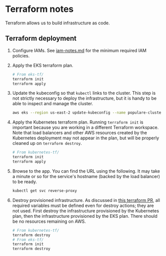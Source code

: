 # Terraform notes

Terraform allows us to build infrastructure as code.

## Terraform deployment

1. Configure IAMs. See [iam-notes.md](iam-notes.md#policies-required-for-this-projects-plan)
for the minimum required IAM policies.

2. Apply the EKS terraform plan.

   ```bash
   # From eks-tf/
   terraform init
   terraform apply
   ```

3. Update the kubeconfig so that `kubectl` links to the cluster. This step is
not strictly necessary to deploy the infrastructure, but it is handy to be able
to inspect and manage the cluster.

   ```bash
   aws eks --region us-east-2 update-kubeconfig --name populare-cluster
   ```

4. Apply the Kubernetes terraform plan. Running `terraform init` is important
because you are working in a different Terraform workspace. Note that load
balancers and other AWS resources created by the Kubernetes deployment may
not appear in the plan, but will be properly cleaned up on
`terraform destroy`.

   ```bash
   # From kubernetes-tf/
   terraform init
   terraform apply
   ```

5. Browse to the app. You can find the URL using the following. It may take a
minute or so for the service's hostname (backed by the load balancer) to
be ready.

   ```bash
   kubectl get svc reverse-proxy
   ```

6. Destroy provisioned infrastructure. As discussed in [this terraform PR](https://github.com/hashicorp/terraform/pull/29291),
all required variables must be defined even for destroy actions; they are not used.
First destroy the infrastructure provisioned by the Kubernetes plan, then the
infrastructure provisioned by the EKS plan. There should be no resources
remaining on AWS.

   ```bash
   # From kubernetes-tf/
   terraform destroy
   # From eks-tf/
   terraform init
   terraform destroy
   ```

